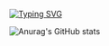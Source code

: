 
[![Typing SVG](https://readme-typing-svg.herokuapp.com?color=FFFFFF&center=true&vCenter=true&lines=(%E1%97%9C+%E2%80%B8+%E1%97%9C);宅技术真的能拯救世界)](https://git.io/typing-svg)

![Anurag's GitHub stats](https://github-readme-stats.vercel.app/api?username=wei-sys&show_icons=true&count_private=true)

<!--
**wei-sys/wei-sys** is a ✨ _special_ ✨ repository because its `README.md` (this file) appears on your GitHub profile.

Here are some ideas to get you started:

- 🔭 I’m currently working on ...
- 🌱 I’m currently learning ...
- 👯 I’m looking to collaborate on ...
- 🤔 I’m looking for help with ...
- 💬 Ask me about ...
- 📫 How to reach me: ...
- 😄 Pronouns: ...
- ⚡ Fun fact: ...
-->
